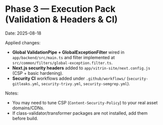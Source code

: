 # Phase 3 — Execution Pack (Validation & Headers & CI)
Date: 2025-08-18

Applied changes:
- **Global ValidationPipe + GlobalExceptionFilter** wired in `app/backend/src/main.ts` and filter implemented at `src/common/filters/global-exception.filter.ts`.
- **Next.js security headers** added to `app/vitrin-site/next.config.js` (CSP + basic hardening).
- **Security CI** workflows added under `.github/workflows/` (`security-gitleaks.yml`, `security-trivy.yml`, `security-semgrep.yml`).

Notes:
- You may need to tune CSP (`Content-Security-Policy`) to your real asset domains/CDNs.
- If class-validator/transformer packages are not installed, add them before build.
